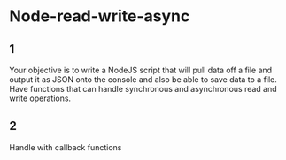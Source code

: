 # Node-read-write-async

## 1 
Your objective is to write a NodeJS script that will pull data off a file and output it as   JSON onto the console and also be able to save data to a file. Have functions that can handle  synchronous and asynchronous read and write operations.

## 2 
Handle with callback functions